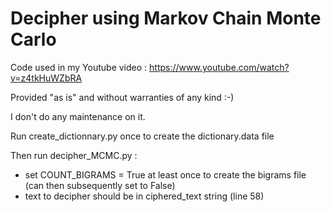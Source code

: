 # Decipher using Markov Chain Monte Carlo

Code used in my Youtube video : https://www.youtube.com/watch?v=z4tkHuWZbRA

Provided "as is" and without warranties of any kind :-)

I don't do any maintenance on it.

Run create_dictionnary.py once to create the dictionary.data file

Then run decipher_MCMC.py :
- set COUNT_BIGRAMS = True at least once to create the bigrams file (can then subsequently set to False)
- text to decipher should be in ciphered_text string (line 58)
